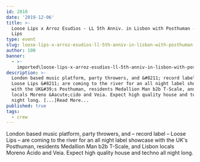```yaml
---
id: 2810
date: '2019-12-06'
title: >-
  Loose Lips x Arroz Esudios - LL 5th Anniv. in Lisbon with Posthuman - Loose
  Lips
type: event
slug: loose-lips-x-arroz-esudios-ll-5th-anniv-in-lisbon-with-posthuman-1
author: 100
banner:
  - >-
    imported\loose-lips-x-arroz-esudios-ll-5th-anniv-in-lisbon-with-posthuman-1\image2810.jpeg
description: >-
  London based music platform, party throwers, and &#8211; record label &#8211;
  Loose Lips &#8211; are coming to the river for an all night label showcase
  with the UK&#39;s Posthuman, residents Medallion Man b2b T-Scale, and Lisbon
  locals Moreno &Aacute;cido and Veia. Expect high quality house and techno all
  night long. [...]Read More...
published: true
tags:
  - crew
---
```

London based music platform, party throwers, and – record label – Loose Lips – are coming to the river for an all night label showcase with the UK's Posthuman, residents Medallion Man b2b T-Scale, and Lisbon locals Moreno Ácido and Veia. Expect high quality house and techno all night long.